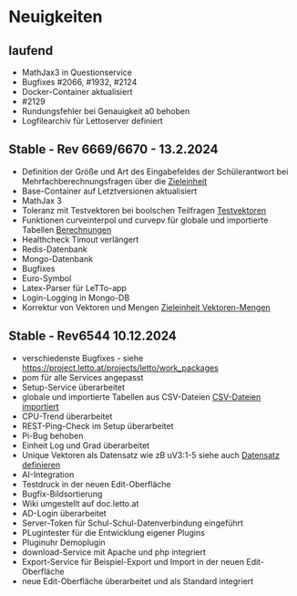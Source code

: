 # Neuigkeiten

## laufend
* MathJax3 in Questionservice
* Bugfixes #2066, #1932, #2124
* Docker-Container aktualisiert
* #2129
* Rundungsfehler bei Genauigkeit a0 behoben
* Logfilearchiv für Lettoserver definiert

## Stable - Rev 6669/6670 - 13.2.2024
* Definition der Größe und Art des Eingabefeldes der Schülerantwort bei Mehrfachberechnungsfragen über die [Zieleinheit](../ZielEinheit/index.md#parameter-für-die-größe-und-art-des-eingabefeldes-bei-berechneten-teilfragen-einer-mehrfachberechnungsfrage)
* Base-Container auf Letztversionen aktualisiert
* MathJax 3
* Toleranz mit Testvektoren bei boolschen Teilfragen [Testvektoren](../Korrektur/index.md#korrektur-von-symbolischen-ausdrücken-mit-testvektoren)
* Funktionen curveinterpol und curvepv für globale und importierte Tabellen [Berechnungen](../Berechnungen/index.md#funktionen-für-importierte-tabellen)
* Healthcheck Timout verlängert
* Redis-Datenbank 
* Mongo-Datenbank
* Bugfixes
* Euro-Symbol
* Latex-Parser für LeTTo-app
* Login-Logging in Mongo-DB
* Korrektur von Vektoren und Mengen [Zieleinheit Vektoren-Mengen](../ZielEinheit/index.md#parameter-für-den-ergebnisvergleich-von-vektoren-und-mengen-bei-der-schülereingabe)

## Stable - Rev6544 10.12.2024
* verschiedenste Bugfixes - siehe https://project.letto.at/projects/letto/work_packages
* pom für alle Services angepasst
* Setup-Service überarbeitet
* globale und importierte Tabellen aus CSV-Dateien [CSV-Dateien importiert](../BeispielsammlungEditieren/csv-tabellen_importieren/index.md)
* CPU-Trend überarbeitet
* REST-Ping-Check im Setup überarbeitet
* Pi-Bug behoben
* Einheit Log und Grad überarbeitet
* Unique Vektoren als Datensatz wie zB uV3:1-5 siehe auch [Datensatz definieren](../Datensätzedefinieren/index.md#definition-der-werte)
* AI-Integration
* Testdruck in der neuen Edit-Oberfläche
* Bugfix-Bildsortierung
* Wiki umgestellt auf doc.letto.at
* AD-Login überarbeitet
* Server-Token für Schul-Schul-Datenverbindung eingeführt
* PLugintester für die Entwicklung eigener Plugins 
* Pluginuhr Demoplugin
* download-Service mit Apache und php integriert
* Export-Service für Beispiel-Export und Import in der neuen Edit-Oberfläche
* neue Edit-Oberfläche überarbeitet und als Standard integriert
